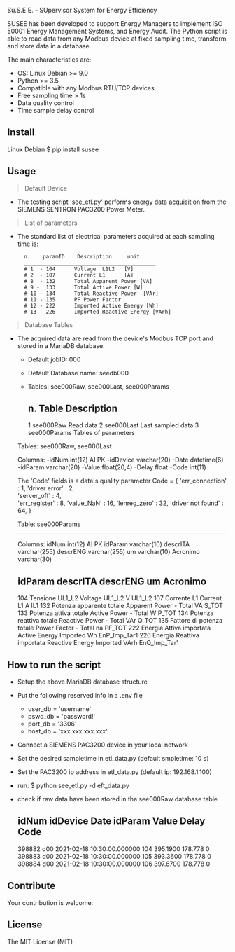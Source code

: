 Su.S.E.E. - SUpervisor System for Energy Efficiency

SUSEE has been developed to support Energy Managers to implement ISO 50001 Energy Management Systems, and Energy Audit.
The Python script is able to read data from any Modbus device at fixed sampling time, transform and store data in a database. 

The main characteristics are:
- OS: Linux Debian >= 9.0
- Python >= 3.5
- Compatible with any Modbus RTU/TCP devices 
- Free sampling time > 1s
- Data quality control
- Time sample delay control

Install
------------
Linux Debian
$ pip install susee

Usage
-----------
>Default Device
- The testing script 'see_etl.py' performs energy data acquisition from the SIEMENS SENTRON PAC3200 Power Meter.

>List of parameters 
- The standard list of electrical parameters acquired at each sampling time is:
        
        n.    paramID    Description     unit
        __________________________________________
        # 1  - 104      Voltage  L1L2   [V]
        # 2  - 107      Current L1      [A]
        # 8  - 132      Total Apparent Power [VA]
        # 9 -  133      Total Active Power [W]
        # 10 - 134      Total Reactive Power  [VAr]
        # 11 - 135      PF Power Factor
        # 12 - 222      Imported Active Energy [Wh]
        # 13 - 226      Imported Reactive Energy [VArh]


>Database Tables
- The acquired data are read from the device's Modbus TCP port and stored in a MariaDB database.
  - Default jobID: 000 
  - Default Database name: seedb000
  - Tables: see000Raw, see000Last, see000Params



    n.   Table          Description
    ------------------------------------------------
    1   see000Raw      Read data 
    2   see000Last     Last sampled data
    3   see000Params   Tables of parameters    



  Tables: see000Raw, see000Last
  
    Columns:
    -idNum int(12) AI PK 
    -idDevice varchar(20) 
    -Date datetime(6) 
    -idParam varchar(20) 
    -Value float(20,4) 
    -Delay float 
    -Code int(11)
    
    The 'Code' fields is a data's quality parameter
    Code = {
          'err_connection'    :  1,
          'driver error'      :  2,    
          'server_off'        :  4,   
          'err_register'      :  8,
          'value_NaN'         :  16,
          'lenreg_zero'       :  32,
          'driver not found'  :  64,
          }

  Table: see000Params
  - --------------------------------
    Columns:
            idNum int(12) AI PK 
            idParam varchar(10) 
            descrITA varchar(255) 
            descrENG varchar(255) 
            um varchar(10) 
            Acronimo varchar(30)

    idParam  descrITA                    descrENG        um    Acronimo
    -------------------------------------------------------------------------
    104	  Tensione UL1_L2	            Voltage UL1_L2	V	UL1_L2
    107	  Corrente L1	                Current L1	A	IL1
    132	  Potenza apparente totale	    Apparent Power  - Total	VA	S_TOT
    133	  Potenza attiva totale     	Active Power  - Total	W	P_TOT
    134	  Potenza reattiva totale	    Reactive Power  - Total	VAr	Q_TOT
    135	  Fattore di potenza totale	    Power Factor  - Total	na	PF_TOT
    222	  Energia Attiva importata	    Active Energy Imported 	Wh	EnP_Imp_Tar1
    226	  Energia Reattiva importata	Reactive Energy Imported	VArh	EnQ_Imp_Tar1
                            

How to run the script
-------------------------------
- Setup the above MariaDB database structure
- Put the following reserved info in a .env file 
  - user_db = 'username' 
  - pswd_db = 'password!'
  - port_db = '3306' 
  - host_db = 'xxx.xxx.xxx.xxx'
- Connect a SIEMENS PAC3200 device in your local network
- Set the desired sampletime in etl_data.py (default smpletime: 10 s)
- Set the PAC3200 ip address in etl_data.py (default ip: 192.168.1.100)
- run: 
    $ python see_etl.py -d eft_data.py
- check if raw data have been stored in tha see000Raw database table


    idNum   idDevice    Date                         idParam     Value       Delay   Code
    -----------------------------------------------------------------------------------------
    398882	d00	        2021-02-18 10:30:00.000000	104	     395.1900	178.778	0
    398883	d00	        2021-02-18 10:30:00.000000	105	     393.3600	178.778	0
    398884	d00	        2021-02-18 10:30:00.000000	106	     397.6700	178.778	0


Contribute
--------------
Your contribution is welcome. 

License
-------------
The MIT License (MIT)
